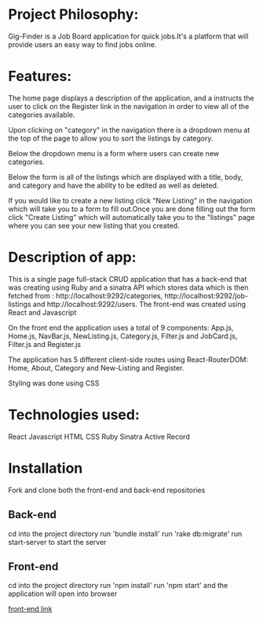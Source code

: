 # Project Philosophy:

Gig-Finder is a Job Board application for quick jobs.It's a platform that will provide users an easy way to find jobs online.

# Features:

The home page displays a description of the application, and a instructs the user to click on the Register link in the navigation in order to view all of the categories available.

Upon clicking on "category" in the navigation there is a dropdown menu at the top of the page to allow you to sort the listings by category.

Below the dropdown menu is a form where users can create new categories.

Below the form is all of the listings which are displayed with a title, body, and category and have the ability to be edited as well as deleted.

If you would like to create a new listing click "New Listing" in the navigation which will take you to a form to fill out.Once you are done filling out the form click "Create Listing" which will automatically take you to the "listings" page where you can see your new listing that you created.

# Description of app:

This is a single page full-stack CRUD application that has a back-end that was creating using Ruby and a sinatra API which stores data which is then fetched from : http://localhost:9292/categories, http://localhost:9292/job-listings and http://localhost:9292/users. The front-end was created using React and Javascript

On the front end the application uses a total of 9 components: App.js, Home.js, NavBar.js, NewListing.js, Category.js, Filter.js and JobCard.js, Filter.js and Register.js

The application has 5 different client-side routes using React-RouterDOM: Home, About, Category and New-Listing and Register.

Styling was done using CSS

# Technologies used:

React
Javascript
HTML
CSS
Ruby
Sinatra
Active Record

# Installation

Fork and clone both the front-end and back-end repositories

## Back-end

cd into the project directory
run 'bundle install'
run 'rake db:migrate'
run start-server to start the server

## Front-end

cd into the project directory
run 'npm install'
run 'npm start' and the application will open into browser

<a href="https://gig-finder-app.vercel.app/">front-end link</a>
